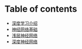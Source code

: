 # Table of contents

* [深度学习介绍](README.md)
* [神经网络基础](<Neural Networks Basics.md>)
* [浅层神经网络](<Shallow Neural Networks.md>)
* [深度神经网络](<Deep Neural Networks.md>)
